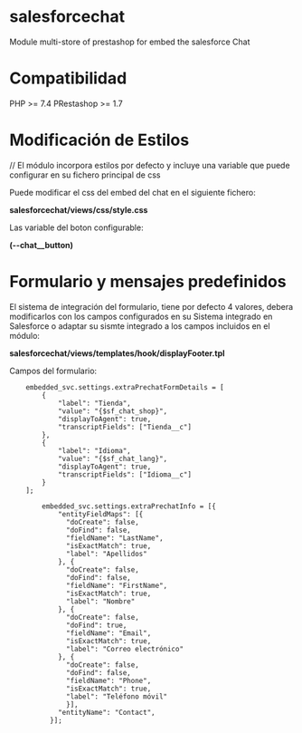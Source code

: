 # salesforcechat
Module multi-store of prestashop for embed the salesforce Chat

# Compatibilidad

PHP >= 7.4
PRestashop >= 1.7

# Modificación de Estilos

// El módulo incorpora estilos por defecto y incluye una variable que puede configurar en su fichero principal de css

Puede modificar el css del embed del chat en el siguiente fichero:

**salesforcechat/views/css/style.css**

Las variable del boton configurable:

**(--chat__button)**

# Formulario y mensajes predefinidos

El sistema de integración del formulario, tiene por defecto 4 valores, debera modificarlos con los campos configurados en su Sistema integrado en Salesforce o adaptar su sismte integrado a los campos incluidos en el módulo:

**salesforcechat/views/templates/hook/displayFooter.tpl**

Campos del formulario:

        embedded_svc.settings.extraPrechatFormDetails = [
            {
                "label": "Tienda",
                "value": "{$sf_chat_shop}",
                "displayToAgent": true,
                "transcriptFields": ["Tienda__c"]
            },
            {
                "label": "Idioma",
                "value": "{$sf_chat_lang}",
                "displayToAgent": true,
                "transcriptFields": ["Idioma__c"]
            }
        ];

            embedded_svc.settings.extraPrechatInfo = [{
                "entityFieldMaps": [{
                  "doCreate": false,
                  "doFind": false,
                  "fieldName": "LastName",
                  "isExactMatch": true,
                  "label": "Apellidos"
                }, {
                  "doCreate": false,
                  "doFind": false,
                  "fieldName": "FirstName",
                  "isExactMatch": true,
                  "label": "Nombre"
                }, {
                  "doCreate": false,
                  "doFind": true,
                  "fieldName": "Email",
                  "isExactMatch": true,
                  "label": "Correo electrónico"
                }, {
                  "doCreate": false,
                  "doFind": false,
                  "fieldName": "Phone",
                  "isExactMatch": true,
                  "label": "Teléfono móvil"
                  }],
                "entityName": "Contact",
              }];



